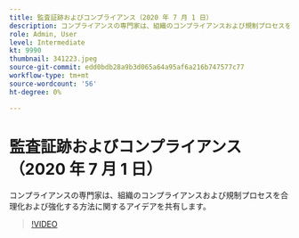 ```yaml
---
title: 監査証跡およびコンプライアンス（2020 年 7 月 1 日）
description: コンプライアンスの専門家は、組織のコンプライアンスおよび規制プロセスを合理化および強化する方法に関するアイデアを共有します。
role: Admin, User
level: Intermediate
kt: 9990
thumbnail: 341223.jpeg
source-git-commit: edd0bdb28a9b3d065a64a95af6a216b747577c77
workflow-type: tm+mt
source-wordcount: '56'
ht-degree: 0%

---
```


# 監査証跡およびコンプライアンス（2020 年 7 月 1 日）

コンプライアンスの専門家は、組織のコンプライアンスおよび規制プロセスを合理化および強化する方法に関するアイデアを共有します。

>[!VIDEO](https://video.tv.adobe.com/v/341223/?quality=12&learn=on)

